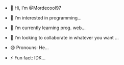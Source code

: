 - 👋 Hi, I’m @Mordecool97
- 👀 I’m interested in programming...
- 🌱 I’m currently learning prog. web...
- 💞️ I’m looking to collaborate in whatever you want ...
  
- 😄 Pronouns: He...
- ⚡ Fun fact: IDK...

<!---
Mordecool97/Mordecool97 is a ✨ special ✨ repository because its `README.md` (this file) appears on your GitHub profile.
You can click the Preview link to take a look at your changes.
--->
